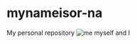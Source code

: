 # mynameisor-na
My personal repository
![me myself and I](https://www.istockphoto.com/de/foto/hund-mit-bleistift-im-b%C3%BCro-gm667786852-121890449)
